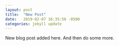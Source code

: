 ```yaml
---
layout: post
title:  "New Post"
date:   2019-02-07 16:35:56 -0500
categories: jekyll update
---
```


New blog post added here. And then do some more. 
